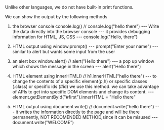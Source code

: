 Unlike other languages, we do not have built-in print functions.

We can show the output by the following methods

1. the browser console console.log() // console.log("hello there")
   --- Write the data directly into the browser console
   --- it provides debugging information for HTML, JS, CSS
   --- console.log("Hello, there")

2. HTML output using window.prompt()
   --- prompt("Enter your name")
   --- similar to alert but wants some input from the user

3. an alert box window.alert() // alert("Hello there")
   --- a pop up window which shows the message in the screen
   --- alert("Hello there")

4. HTML element using innerHTML() // h1.innerHTML("hello there")
   --- to change the contents of a specific element(p,h) or specific classes (.class) or specific ids (#id) we use this
   method. we can take advantage of APIs to get into specific DOM elements and change its content.
   --- element.getElementById("#first").innerHTML = "Hello there"

5. HTML output using document.write() // document.write("hello there")
   --- it writes the information directly to the page and will be there permanently, NOT RECOMENDED METHOD,since it can be misused
   --- document.write("WELCOME")
